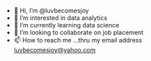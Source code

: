 - 👋 Hi, I’m @luvbecomesjoy
- 👀 I’m interested in data analytics
- 🌱 I’m currently learning data science
- 💞️ I’m looking to collaborate on job placement
- 📫 How to reach me ...thru my email address luvbecomesjoy@yahoo.com

<!---
luvbecomesjoy/luvbecomesjoy is a ✨ special ✨ repository because its `README.md` (this file) appears on your GitHub profile.
You can click the Preview link to take a look at your changes.
--->
